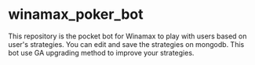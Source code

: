 # winamax_poker_bot
This repository is the pocket bot for Winamax to play with users based on user's strategies.
You can edit and save the strategies on mongodb.
This bot use GA upgrading method to improve your strategies.
